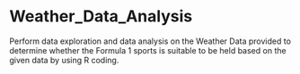 # Weather_Data_Analysis

Perform data exploration and data analysis on the Weather Data provided to determine whether the Formula 1 sports is suitable to be held based on the given data by using R coding.

